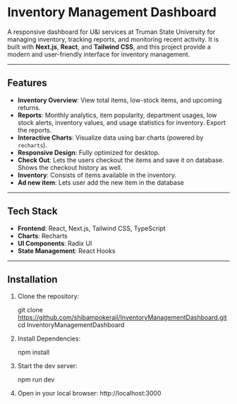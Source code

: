 # Inventory Management Dashboard

A responsive dashboard for U&I services at Truman State University
for managing inventory, tracking reports, and monitoring recent activity. It is built with **Next.js**, **React**, and **Tailwind CSS**,
and this project provide a modern and user-friendly interface for inventory management.

---

## Features

- **Inventory Overview**: View total items, low-stock items, and upcoming returns.
- **Reports**: Monthly analytics, item popularity, department usages, low stock alerts, inventory values, and usage statistics for inventory. Export the reports.
- **Interactive Charts**: Visualize data using bar charts (powered by `recharts`).
- **Responsive Design**: Fully optimized for desktop.
- **Check Out**: Lets the users checkout the items and save it on database. Shows the checkout history as well.
- **Inventory**: Consists of items available in the inventory.
- **Ad new item**: Lets user add the new item in the database

---

## Tech Stack

- **Frontend**: React, Next.js, Tailwind CSS, TypeScript
- **Charts**: Recharts
- **UI Components**: Radix UI
- **State Management**: React Hooks

---

## Installation

1. Clone the repository:
   
   git clone https://github.com/shibampokerail/InventoryManagementDashboard.git
   cd InventoryManagementDashboard
2. Install Dependencies:

    npm install
3. Start the dev server:

   npm run dev

4. Open in your local browser:
   http://localhost:3000



